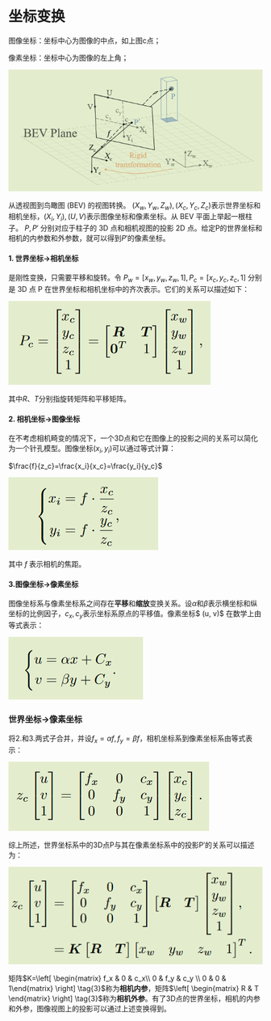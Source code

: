 # 坐标变换

图像坐标：坐标中心为图像的中点，如上图c点；

像素坐标：坐标中心为图像的左上角；

![image-20230109162654177](./Coordinate.assets/image-20230109162654177.png)

从透视图到鸟瞰图 (BEV) 的视图转换。 $(X_w, Y_w, Z_w), (X_c, Y_c, Z_c)$表示世界坐标和相机坐标，$(X_i, Y_i), (U, V)$表示图像坐标和像素坐标。从 BEV 平面上举起一根柱子。 $P , P'$ 分别对应于柱子的 3D 点和相机视图的投影 2D 点。给定P的世界坐标和相机的内参数和外参数，就可以得到$P'$的像素坐标。

#### 1.  世界坐标->相机坐标

是刚性变换，只需要平移和旋转。令 $P_w = [x_w, y_w, z_w, 1], P_c = [x_c, y_c, z_c, 1]$ 分别是 3D 点 P 在世界坐标和相机坐标中的齐次表示。它们的关系可以描述如下：

![image-20230109162937230](./Coordinate.assets/image-20230109162937230.png)

其中$R、T$分别指旋转矩阵和平移矩阵。

#### 2. 相机坐标->图像坐标

在不考虑相机畸变的情况下，一个3D点和它在图像上的投影之间的关系可以简化为一个针孔模型。图像坐标$(x_i, y_i)$可以通过等式计算：

$\frac{f}{z_c}=\frac{x_i}{x_c}=\frac{y_i}{y_c}$

![image-20230109163735083](./Coordinate.assets/image-20230109163735083.png)

其中 $f$ 表示相机的焦距。

#### 3.图像坐标->像素坐标

图像坐标系与像素坐标系之间存在**平移**和**缩放**变换关系。设$\alpha$和$\beta$表示横坐标和纵坐标的比例因子，$c_x, c_y$表示坐标系原点的平移值。像素坐标$ (u, v)$ 在数学上由等式表示：

![image-20230109173802991](./Coordinate.assets/image-20230109173802991.png)

### 世界坐标->像素坐标

将2.和3.两式子合并，并设$f_x=\alpha{f}, f_y=\beta{f}$，相机坐标系到像素坐标系由等式表示：

![image-20230109174520527](./Coordinate.assets/image-20230109174520527.png)

综上所述，世界坐标系中的3D点P与其在像素坐标系中的投影P′的关系可以描述为：

![image-20230109180239557](./Coordinate.assets/image-20230109180239557.png)

矩阵$K=\left[ \begin{matrix} f_x & 0 & c_x\\ 0 & f_y & c_y \\ 0 & 0 & 1\end{matrix} \right] \tag{3}$称为**相机内参**，矩阵$\left[ \begin{matrix} R & T \end{matrix} \right] \tag{3}$称为**相机外参**。有了3D点的世界坐标，相机的内参和外参，图像视图上的投影可以通过上述变换得到。